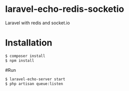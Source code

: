 # laravel-echo-redis-socketio
Laravel with redis and socket.io
# Installation
```bash
$ composer install
$ npm install
```
#Run
```bash
$ laravel-echo-server start
$ php artisan queue:listen
```